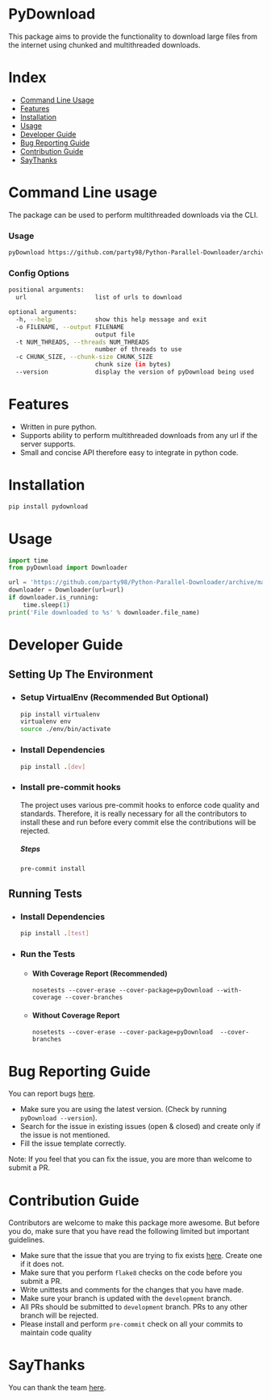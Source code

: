 # PyDownload

This package aims to provide the functionality to download large files from the internet using chunked and multithreaded downloads.

# Index
 - [Command Line Usage](#command-line-usage)
 - [Features](#features)
 - [Installation](#installation)
 - [Usage](#usage)
 - [Developer Guide](#developer-guide)
 - [Bug Reporting Guide](#bug-reporting-guide)
 - [Contribution Guide](#contribution-guide)
 - [SayThanks](#saythanks)

# Command Line usage

The package can be used to perform multithreaded downloads via the CLI.

### Usage

```bash
pyDownload https://github.com/party98/Python-Parallel-Downloader/archive/master.zip
```

### Config Options
```bash
positional arguments:
  url                   list of urls to download

optional arguments:
  -h, --help            show this help message and exit
  -o FILENAME, --output FILENAME
                        output file
  -t NUM_THREADS, --threads NUM_THREADS
                        number of threads to use
  -c CHUNK_SIZE, --chunk-size CHUNK_SIZE
                        chunk size (in bytes)
  --version             display the version of pyDownload being used
```

# Features

 - Written in pure python.
 - Supports ability to perform multithreaded downloads from any url if the server supports.
 - Small and concise API therefore easy to integrate in python code.

# Installation

```bash
pip install pydownload
```

# Usage

```python
import time
from pyDownload import Downloader

url = 'https://github.com/party98/Python-Parallel-Downloader/archive/master.zip'
downloader = Downloader(url=url)
if downloader.is_running:
    time.sleep(1)
print('File downloaded to %s' % downloader.file_name)
```



# Developer Guide

## Setting Up The Environment
 - ### Setup VirtualEnv (Recommended But Optional)
   ```bash
   pip install virtualenv
   virtualenv env
   source ./env/bin/activate
   ```
 - ### Install Dependencies
   ```bash
   pip install .[dev]
   ```
 -  ### Install pre-commit hooks
    The project uses various pre-commit hooks to enforce code quality and standards. Therefore, it is really necessary for all the contributors to install these and run before every commit else the contributions will be rejected.

    ##### Steps
    ```bash
    pre-commit install
    ```

## Running Tests
 - ### Install Dependencies
   ```bash
   pip install .[test]
   ```
 - ### Run the Tests
   - #### With Coverage Report (Recommended)
     ```
     nosetests --cover-erase --cover-package=pyDownload --with-coverage --cover-branches
     ```
   - #### Without Coverage Report
     ```
     nosetests --cover-erase --cover-package=pyDownload  --cover-branches
     ```

# Bug Reporting Guide

You can report bugs [here](https://github.com/party98/pyDownload/issues).

 - Make sure you are using the latest version. (Check by running `pyDownload --version`).
 - Search for the issue in existing issues (open & closed) and create only if the issue is not mentioned.
 - Fill the issue template correctly.

Note: If you feel that you can fix the issue, you are more than welcome to submit a PR.

# Contribution Guide

Contributors are welcome to make this package more awesome. But before you do, make sure that you have read the following limited but important guidelines.

 - Make sure that the issue that you are trying to fix exists [here](https://github.com/party98/pyDownload/issues). Create one if it does not.
 - Make sure that you perform `flake8` checks on the code before you submit a PR.
 - Write unittests and comments for the changes that you have made.
 - Make sure your branch is updated with the `development` branch.
 - All PRs should be submitted to `development` branch. PRs to any other branch will be rejected.
 - Please install and perform `pre-commit` check on all your commits to maintain code quality


# SayThanks

You can thank the team [here](https://saythanks.io/to/party98).
